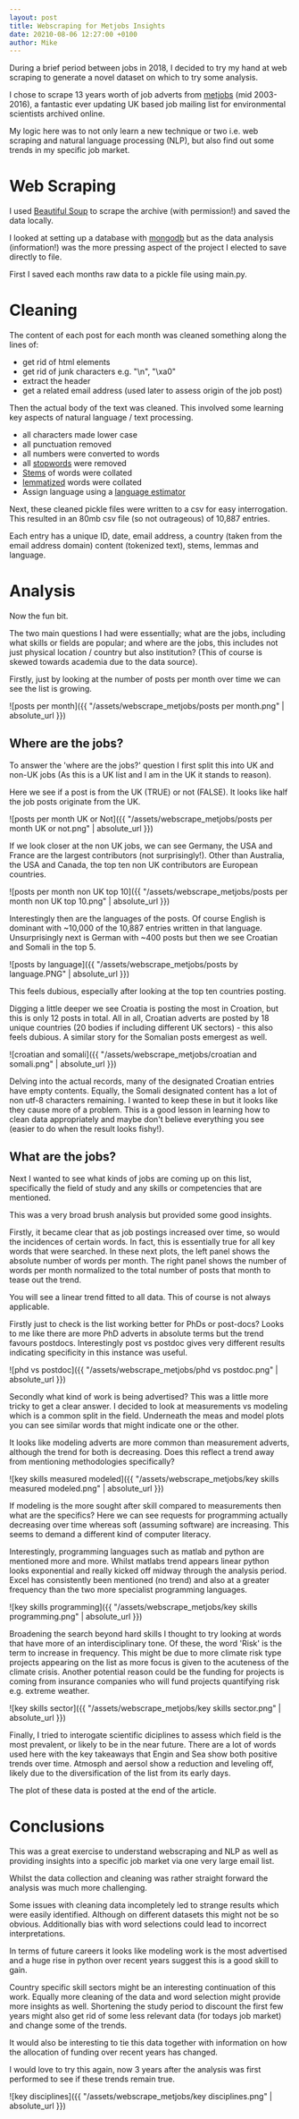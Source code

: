 ```yaml
---
layout: post
title: Webscraping for Metjobs Insights
date: 20210-08-06 12:27:00 +0100
author: Mike
---
```


During a brief period between jobs in 2018, I decided to try my hand at web scraping to generate a novel dataset on which to try some analysis.

I chose to scrape 13 years worth of job adverts from [metjobs][metjobs] (mid 2003-2016), a fantastic ever updating UK based job mailing list for environmental scientists archived online.

My logic here was to not only learn a new technique or two i.e. web scraping and natural language processing (NLP), but also find out some trends in my specific job market.

# Web Scraping

I used [Beautiful Soup][Beautiful Soup] to scrape the archive (with permission!) and saved the data locally.

I looked at setting up a database with [mongodb][mongodb] but as the data analysis (information!) was the more pressing aspect of the project I elected to save directly to file.

First I saved each months raw data to a pickle file using main.py.

# Cleaning

The content of each post for each month was cleaned something along the lines of:
  + get rid of html elements
  + get rid of junk characters e.g. "\\n", "\\xa0"
  + extract the header
  + get a related email address (used later to assess origin of the job post)

Then the actual body of the text was cleaned. This involved some learning key aspects of natural language / text processing.
  + all characters made lower case
  + all punctuation removed
  + all numbers were converted to words
  + all [stopwords][stopwords] were removed
  + [Stems][stems] of words were collated
  + [lemmatized][lemmas] words were collated
  + Assign language using a [language estimator][language estimator]

Next, these cleaned pickle files were written to a csv for easy interrogation. This resulted in an 80mb csv file (so not outrageous) of 10,887 entries.

Each entry has a unique ID, date, email address, a country (taken from the email address domain) content (tokenized text), stems, lemmas and language.

# Analysis

Now the fun bit.

The two main questions I had were essentially; what are the jobs, including what skills or fields are popular; and where are the jobs, this includes not just physical location / country but also institution? (This of course is skewed towards academia due to the data source).

Firstly, just by looking at the number of posts per month over time we can see the list is growing.

![posts per month]({{ "/assets/webscrape_metjobs/posts per month.png" | absolute_url }})

## Where are the jobs?

To answer the 'where are the jobs?' question I first split this into UK and non-UK jobs (As this is a UK list and I am in the UK it stands to reason).

Here we see if a post is from the UK (TRUE) or not (FALSE). It looks like half the job posts originate from the UK.

![posts per month UK or Not]({{ "/assets/webscrape_metjobs/posts per month UK or not.png" | absolute_url }})

If we look closer at the non UK jobs, we can see Germany, the USA and France are the largest contributors (not surprisingly!). Other than Australia, the USA and Canada, the top ten non UK contributors are European countries.

![posts per month non UK top 10]({{ "/assets/webscrape_metjobs/posts per month non UK top 10.png" | absolute_url }})

Interestingly then are the languages of the posts. Of course English is dominant with ~10,000 of the 10,887 entries written in that language. Unsurprisingly next is German with ~400 posts but then we see Croatian and Somali in the top 5.

![posts by language]({{ "/assets/webscrape_metjobs/posts by language.PNG" | absolute_url }})

This feels dubious, especially after looking at the top ten countries posting.

Digging a little deeper we see Croatia is posting the most in Croation, but this is only 12 posts in total. All in all, Croatian adverts are posted by 18 unique countries (20 bodies if including different UK sectors) - this also feels dubious. A similar story for the Somalian posts emergest as well.

![croatian and somali]({{ "/assets/webscrape_metjobs/croatian and somali.png" | absolute_url }})

Delving into the actual records, many of the designated Croatian entries have empty contents. Equally, the Somali designated content has a lot of non utf-8 characters remaining. I wanted to keep these in but it looks like they cause more of a problem. This is a good lesson in learning how to clean data appropriately and maybe don't believe everything you see (easier to do when the result looks fishy!).

## What are the jobs?

Next I wanted to see what kinds of jobs are coming up on this list, specifically the field of study and any skills or competencies that are mentioned.

This was a very broad brush analysis but provided some good insights.

Firstly, it became clear that as job postings increased over time, so would the incidences of certain words. In fact, this is essentially true for all key words that were searched. In these next plots, the left panel shows the absolute number of words per month. The right panel shows the number of words per month normalized to the total number of posts that month to tease out the trend.

You will see a linear trend fitted to all data. This of course is not always applicable.

Firstly just to check is the list working better for PhDs or post-docs? Looks to me like there are more PhD adverts in absolute terms but the trend favours postdocs. Interestingly post vs postdoc gives very different results indicating specificity in this instance was useful.

![phd vs postdoc]({{ "/assets/webscrape_metjobs/phd vs postdoc.png" | absolute_url }})

Secondly what kind of work is being advertised? This was a little more tricky to get a clear answer. I decided to look at measurements vs modeling which is a common split in the field. Underneath the meas and model plots you can see similar words that might indicate one or the other.

It looks like modeling adverts are more common than measurement adverts, although the trend for both is decreasing. Does this reflect a trend away from mentioning methodologies specifically?

![key skills measured modeled]({{ "/assets/webscrape_metjobs/key skills measured modeled.png" | absolute_url }})

If modeling is the more sought after skill compared to measurements then what are the specifics? Here we can see requests for programming actually decreasing over time whereas soft (assuming software) are increasing. This seems to demand a different kind of computer literacy.

Interestingly, programming languages such as matlab and python are mentioned more and more. Whilst matlabs trend appears linear python looks exponential and really kicked off midway through the analysis period. Excel has consistently been mentioned (no trend) and also at a greater frequency than the two more specialist programming languages.

![key skills programming]({{ "/assets/webscrape_metjobs/key skills programming.png" | absolute_url }})

Broadening the search beyond hard skills I thought to try looking at words that have more of an interdisciplinary tone. Of these, the word 'Risk' is the term to increase in frequency. This might be due to more climate risk type projects appearing on the list as more focus is given to the acuteness of the climate crisis. Another potential reason could be the funding for projects is coming from insurance companies who will fund projects quantifying risk e.g. extreme weather.

![key skills sector]({{ "/assets/webscrape_metjobs/key skills sector.png" | absolute_url }})

Finally, I tried to interogate  scientific diciplines to assess which field is the most prevalent, or likely to be in the near future. There are a lot of words used here with the key takeaways that Engin and Sea show both positive trends over time. Atmosph and aersol show a reduction and leveling off, likely due to the diversification of the list from its early days. 

The plot of these data is posted at the end of the article.

# Conclusions

This was a great exercise to understand  webscraping and NLP as well as providing insights into a specific job market via one very large email list.

Whilst the data collection and cleaning was rather straight forward the analysis was much more challenging.

Some issues with cleaning data incompletely led to strange results which were easily identified. Although on different datasets this might not be so obvious. Additionally bias with word selections could lead to incorrect interpretations.

In terms of future careers it looks like modeling work is the most advertised and a huge rise in python over recent years suggest this is a good skill to gain.

Country specific skill sectors might be an interesting continuation of this work. Equally more cleaning of the data and word selection might provide more insights as well. Shortening the study period to discount the first few years might also get rid of some less relevant data (for todays job market) and change some of the trends.

It would also be interesting to tie this data together with information on how the allocation of funding over recent years has changed.

I would love to try this again, now 3 years after the analysis was first performed to see if these trends remain true.





![key disciplines]({{ "/assets/webscrape_metjobs/key disciplines.png" | absolute_url }})

[metjobs]:https://www.lists.rdg.ac.uk/mailman/listinfo/met-jobs
[Beautiful Soup]:https://beautiful-soup-4.readthedocs.io/en/latest/
[mongodb]:https://www.mongodb.com/
[stopwords]:https://en.wikipedia.org/wiki/Stop_word
[stems]:https://stackoverflow.com/questions/1787110/what-is-the-difference-between-lemmatization-vs-stemming
[lemmas]:https://stackoverflow.com/questions/1787110/what-is-the-difference-between-lemmatization-vs-stemming
[language estimator]:https://pypi.org/project/langdetect/

